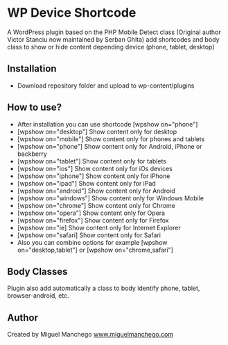 WP Device Shortcode
===================
A WordPress plugin based on the PHP Mobile Detect class (Original author Victor Stanciu now maintained by Serban Ghita) add shortcodes and body class to show or hide content depending device (phone, tablet, desktop)

Installation
------------
* Download repository folder and upload to wp-content/plugins

How to use?
------------
* After installation you can use shortcode [wpshow on="phone"]
* [wpshow on="desktop"] Show content only for desktop
* [wpshow on="mobile"] Show content only for phones and tablets
* [wpshow on="phone"] Show content only for Android, iPhone or backberry
* [wpshow on="tablet"] Show content only for tablets
* [wpshow on="ios"] Show content only for iOs devices
* [wpshow on="iphone"] Show content only for iPhone
* [wpshow on="ipad"] Show content only for iPad
* [wpshow on="android"] Show content only for Android
* [wpshow on="windows"] Show content only for Windows Mobile
* [wpshow on="chrome"] Show content only for Chrome
* [wpshow on="opera"] Show content only for Opera
* [wpshow on="firefox"] Show content only for Firefox
* [wpshow on="ie] Show content only for Internet Explorer
* [wpshow on="safari] Show content only for Safari
* Also you can combine options for example [wpshow on="desktop,tablet"] or [wpshow on="chrome,safari"]

Body Classes
------------
Plugin also add automatically a class to body identify phone, tablet, browser-android, etc.

Author
------
Created by Miguel Manchego
www.miguelmanchego.com